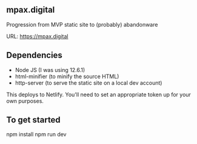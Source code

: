 
mpax.digital
------------

Progression from MVP static site to (probably) abandonware

URL: https://mpax.digital

Dependencies
------------

- Node JS (I was using 12.6.1)
- html-minifier (to minify the source HTML)
- http-server (to serve the static site on a local dev account)

This deploys to Netlify.  You'll need to set an appropriate token up for your own purposes.


To get started
--------------

npm install
npm run dev
